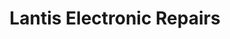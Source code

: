 ---
title: "Lantis Electronic Repairs"
url: /pretoria/lantis-electronic-repairs/
shop: Elektronik
---